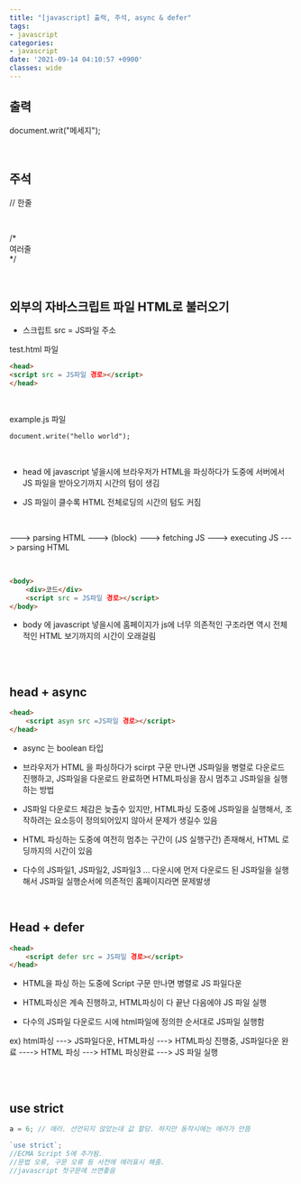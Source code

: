 ```yaml
---
title: "[javascript] 출력, 주석, async & defer"
tags:
- javascript
categories:
- javascript
date: '2021-09-14 04:10:57 +0900'
classes: wide
---
```


## 출력
document.writ("메세지");

<br>

## 주석
// 한줄

<br>

/* <br>
여러줄 <br>
*/

<br>

## 외부의 자바스크립트 파일 HTML로 불러오기
- 스크립트 src = JS파일 주소

test.html 파일

```html
<head>
<script src = JS파일 경로></script>
</head>
```

<br>

example.js 파일
```javascirpt
document.write("hello world");
```

<br>

- head 에 javascript 넣을시에 브라우저가 HTML을 파싱하다가 도중에 서버에서 JS 파일을 받아오기까지 시간의 텀이 생김

- JS 파일이 클수록 HTML 전체로딩의 시간의 텀도 커짐

<br>

---> parsing HTML ---> (block) ---> fetching JS ---> executing JS ---> parsing HTML

<br>

```html
<body>
    <div>코드</div>
    <script src = JS파일 경로></script>
</body>
```

- body 에 javascript 넣을시에 홈페이지가 js에 너무 의존적인 구조라면 역시 전체적인 HTML 보기까지의 시간이 오래걸림

<br>
<br>

## head + async
```html
<head>
    <script asyn src =JS파일 경로></script>
</head>
```

- async 는 boolean 타입
- 브라우저가 HTML 을 파싱하다가 scirpt 구문 만나면 JS파일을 병렬로 다운로드 진행하고, JS파일을 다운로드 완료하면 HTML파싱을 잠시 멈추고 JS파일을 실행하는 방법

- JS파일 다운로드 체감은 늦출수 있지만, HTML파싱 도중에 JS파일을 실행해서, 조작하려는 요소등이 정의되어있지 않아서 문제가 생길수 있음

- HTML 파싱하는 도중에 여전히 멈추는 구간이 (JS 실행구간) 존재해서, HTML 로딩까지의 시간이 있음

- 다수의 JS파일1, JS파일2, JS파일3 ... 다운시에 먼저 다운로드 된 JS파일을 실행해서 JS파일 실행순서에 의존적인 홈페이지라면 문제발생

<br>

## Head + defer
```html
<head>
    <script defer src = JS파일 경로></script>
</head>
```

- HTML을 파싱 하는 도중에 Script 구문 만나면 병렬로 JS 파일다운
- HTML파싱은 계속 진행하고, HTML파싱이 다 끝난 다음에야 JS 파일 실행

- 다수의 JS파일 다운로드 시에 html파일에 정의한 순서대로 JS파일 실행함

ex) html파싱 ---> JS파일다운, HTML파싱 ---> HTML파싱 진행중, JS파일다운 완료 ----> HTML 파싱 ---> HTML 파싱완료 ---> JS 파일 실행

<br>
<br>

## use strict
```javascript
a = 6; // 에러. 선언되지 않았는데 값 할당. 하지만 동작시에는 에러가 안뜸

`use strict`;
//ECMA Script 5에 추가됨.
//문법 오류, 구문 오류 등 사전에 에러표시 해줌.
//javascript 첫구문에 쓰면좋음
```